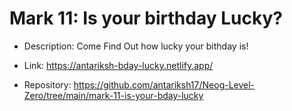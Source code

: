 # Mark 11: Is your birthday Lucky?

  - Description: Come Find Out how lucky your bithday is!

  - Link: https://antariksh-bday-lucky.netlify.app/      

  - Repository: https://github.com/antariksh17/Neog-Level-Zero/tree/main/mark-11-is-your-bday-lucky
 

